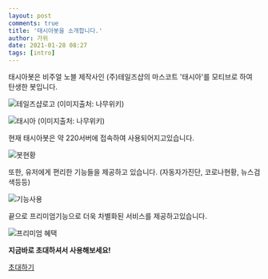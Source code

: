 ```yaml
---
layout: post
comments: true
title: '태시아봇을 소개합니다.'
author: 가위
date: 2021-01-28 08:27
tags: [intro]
---
```


태시아봇은 비주얼 노블 제작사인 (주)테일즈샵의 마스코트 '태시아'를 모티브로 하여 탄생한 봇입니다.

![테일즈샵로고 (이미지출처: 나무위키)](https://media.discordapp.net/attachments/774801225807429642/804485214516150282/d7a8f95ff465228cc4fcee0cb5ba1d08e0f5b3c176a73e39ff05d70988302c1d80d7ecb15d571e40099aa963bd9972c31792.png)

![태시아 (이미지출처: 나무위키)](https://media.discordapp.net/attachments/774801225807429642/804485571715137556/985d7db8c8c07203872681d39288253860282b5e1e59a9b2dfbdb1fadf9c8f075359711b811c9ef507237967118b710c357b.png?width=362&height=644)


현재 태시아봇은 약 220서버에 접속하여 사용되어지고있습니다.

![봇현황](https://media.discordapp.net/attachments/774801225807429642/804249636520853514/unknown.png)


또한, 유저에게 편리한 기능들을 제공하고 있습니다.
(자동자가진단, 코로나현황, 뉴스검색등등)

![기능사용](https://media.discordapp.net/attachments/774801225807429642/804250870505406474/2021_01_28_16_24_23_108.gif?width=607&height=644)


끝으로 프리미엄기능으로 더욱 차별화된 서비스를 제공하고있습니다.

![프리미엄 혜택](https://media.discordapp.net/attachments/774801225807429642/804490669719814155/unknown.png)


**지금바로 초대하셔서 사용해보세요!**

[초대하기](https://discord.com/oauth2/authorize?client_id=728820788278329424&permissions=8&scope=bot)
